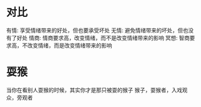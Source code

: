 # 对比
有情: 享受情绪带来的好处，但也要承受坏处
无情: 避免情绪带来的坏处，但也没有了好处
情商: 情商要求高，改变情绪，而不是改变情绪带来的影响
冥想: 智商要求高，不改变情绪，而是改变情绪带来的影响
# 耍猴
当你在看别人耍猴的时候，其实你才是那只被耍的猴子
猴子，耍猴者，入戏观众，旁观者